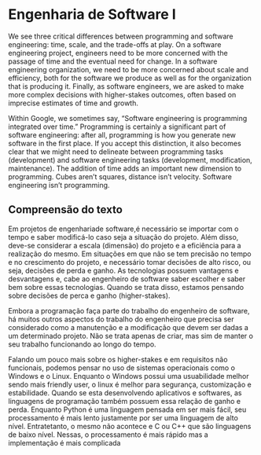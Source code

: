 # Engenharia de Software I

We see three critical differences between programming and software engineering: time, scale, and the trade-offs at play. On a software engineering project, engineers need to be more concerned with the passage of time and the eventual need for change. In a software engineering organization, we need to be more concerned about scale and efficiency, both for the software we produce as well as for the organization that is producing it. Finally, as software engineers, we are asked to make more complex decisions with higher-stakes outcomes, often based on imprecise estimates of time and growth.

Within Google, we sometimes say, “Software engineering is programming integrated over time.” Programming is certainly a significant part of software engineering: after all, programming is how you generate new software in the first place. If you accept this distinction, it also becomes clear that we might need to delineate between programming tasks (development) and software engineering tasks (development, modification, maintenance). The addition of time adds an important new dimension to programming. Cubes aren’t squares, distance isn’t velocity. Software engineering isn’t programming.

## Compreensão do texto

Em projetos de engenhariade software,é necessário se importar com o tempo e saber modificá-lo caso seja a situação do projeto. Além disso, deve-se considerar a escala (dimensão) do projeto e a eficiência para a realização do mesmo.
Em situações em que não se tem precisão no tempo e no crescimento do projeto, e necessário tomar decisões de alto risco, ou seja, decisões de perda e ganho.
As tecnologias possuem vantagens e desvantagens e, cabe ao engenheiro de software saber escolher e saber bem sobre essas tecnologias. Quando se trata disso, estamos pensando sobre decisões de perca e ganho (higher-stakes).

Embora a programação faça parte do trabalho do engenheiro de software, há muitos outros aspectos do trabalho do engenheiro que precisa ser considerado como a manutenção e a modificação que devem ser dadas a um determinado projeto. Não se trata apenas de criar, mas sim de manter o seu trabalho funcionando ao longo do tempo.

Falando um pouco mais sobre os higher-stakes e em requisitos não funcionais, podemos pensar no uso de sistemas operacionais como o Windows e o Linux. Enquanto o Windows possui uma usuabilidade melhor sendo mais friendly user, o linux é melhor para segurança, customização e estabilidade.
Quando se esta desenvolvendo aplicativos e softwares, as linguagens de programação também possuem essa relação de ganho e perda. Enquanto Python é uma linguagem pensada em ser mais fácil, seu processamento é mais lento justamente por ser uma linguagem de alto nível. Entratetanto, o mesmo não acontece e C ou C++ que são linguagens de baixo nível. Nessas, o processamento é mais rápido mas a implementação é mais complicada